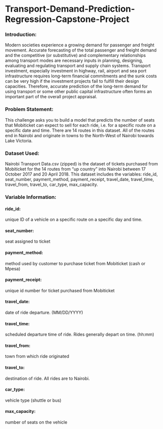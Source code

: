 # Transport-Demand-Prediction-Regression-Capstone-Project
### Introduction: 
Modern societies experience a growing demand for passenger and freight movement. Accurate forecasting of the total passenger and freight demand and the competitive (or
substitutive) and complementary relationships among transport modes are necessary inputs in planning, designing, evaluating and regulating transport and supply chain systems. Transport investment, especially investment in highway, rail, airport and sea port infrastructure requires long-term financial commitments and the sunk costs can be very high if the investment projects fail to fulfill their design capacities. Therefore, accurate prediction of the long-term demand for using transport or some other public capital infrastructure often forms an important part of the overall project appraisal.

### Problem Statement: 
This challenge asks you to build a model that predicts the number of seats that Mobiticket can expect to sell for each ride, i.e. for a specific route on a specific date and time. There are 14 routes in this dataset. All of the routes end in Nairobi and originate in towns to the North-West of Nairobi towards Lake Victoria.

### Dataset Used:
Nairobi Transport Data.csv (zipped) is the dataset of tickets purchased from Mobiticket for the 14 routes from “up country” into Nairobi between 17 October 2017 and 20 April 2018. This dataset includes the variables: ride_id, seat_number, payment_method, payment_receipt, travel_date, travel_time, travel_from, travel_to, car_type, max_capacity.

### Variable Information:
#### ride_id: 
unique ID of a vehicle on a specific route on a specific day and time.
#### seat_number: 
seat assigned to ticket
#### payment_method: 
method used by customer to purchase ticket from Mobiticket (cash or Mpesa)
#### payment_receipt: 
unique id number for ticket purchased from Mobiticket
#### travel_date: 
date of ride departure. (MM/DD/YYYY)
#### travel_time: 
scheduled departure time of ride. Rides generally depart on time. (hh:mm)
#### travel_from: 
town from which ride originated
#### travel_to: 
destination of ride. All rides are to Nairobi.
#### car_type: 
vehicle type (shuttle or bus)
#### max_capacity: 
number of seats on the vehicle

